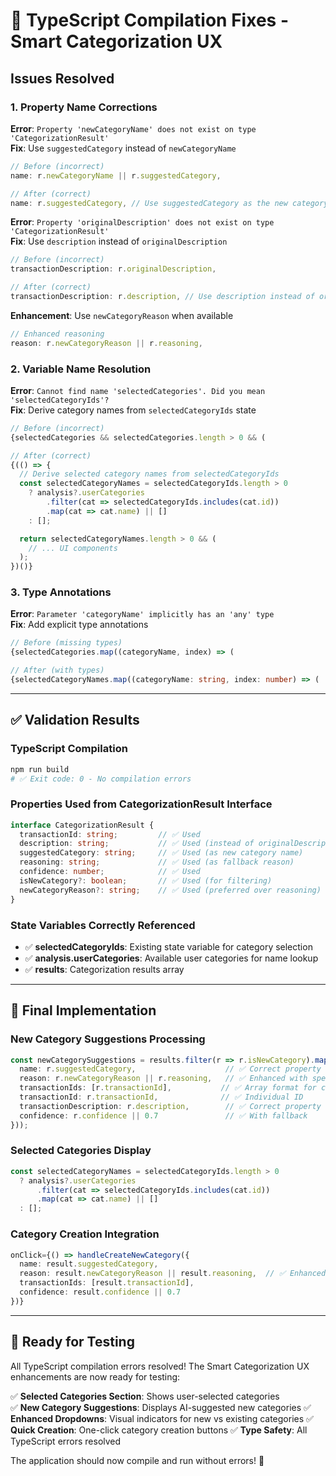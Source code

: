 # 🔧 TypeScript Compilation Fixes - Smart Categorization UX

## Issues Resolved

### **1. Property Name Corrections**

**Error**: `Property 'newCategoryName' does not exist on type 'CategorizationResult'`  
**Fix**: Use `suggestedCategory` instead of `newCategoryName`

```typescript
// Before (incorrect)
name: r.newCategoryName || r.suggestedCategory,

// After (correct)
name: r.suggestedCategory, // Use suggestedCategory as the new category name
```

**Error**: `Property 'originalDescription' does not exist on type 'CategorizationResult'`  
**Fix**: Use `description` instead of `originalDescription`

```typescript
// Before (incorrect)
transactionDescription: r.originalDescription,

// After (correct)
transactionDescription: r.description, // Use description instead of originalDescription
```

**Enhancement**: Use `newCategoryReason` when available

```typescript
// Enhanced reasoning
reason: r.newCategoryReason || r.reasoning,
```

### **2. Variable Name Resolution**

**Error**: `Cannot find name 'selectedCategories'. Did you mean 'selectedCategoryIds'?`  
**Fix**: Derive category names from `selectedCategoryIds` state

```typescript
// Before (incorrect)
{selectedCategories && selectedCategories.length > 0 && (

// After (correct)
{(() => {
  // Derive selected category names from selectedCategoryIds
  const selectedCategoryNames = selectedCategoryIds.length > 0
    ? analysis?.userCategories
        .filter(cat => selectedCategoryIds.includes(cat.id))
        .map(cat => cat.name) || []
    : [];

  return selectedCategoryNames.length > 0 && (
    // ... UI components
  );
})()}
```

### **3. Type Annotations**

**Error**: `Parameter 'categoryName' implicitly has an 'any' type`  
**Fix**: Add explicit type annotations

```typescript
// Before (missing types)
{selectedCategories.map((categoryName, index) => (

// After (with types)
{selectedCategoryNames.map((categoryName: string, index: number) => (
```

---

## ✅ **Validation Results**

### **TypeScript Compilation**
```bash
npm run build
# ✅ Exit code: 0 - No compilation errors
```

### **Properties Used from CategorizationResult Interface**
```typescript
interface CategorizationResult {
  transactionId: string;         // ✅ Used
  description: string;           // ✅ Used (instead of originalDescription)
  suggestedCategory: string;     // ✅ Used (as new category name)
  reasoning: string;             // ✅ Used (as fallback reason)
  confidence: number;            // ✅ Used
  isNewCategory?: boolean;       // ✅ Used (for filtering)
  newCategoryReason?: string;    // ✅ Used (preferred over reasoning)
}
```

### **State Variables Correctly Referenced**
- ✅ **selectedCategoryIds**: Existing state variable for category selection
- ✅ **analysis.userCategories**: Available user categories for name lookup
- ✅ **results**: Categorization results array

---

## 🎯 **Final Implementation**

### **New Category Suggestions Processing**
```typescript
const newCategorySuggestions = results.filter(r => r.isNewCategory).map(r => ({
  name: r.suggestedCategory,                    // ✅ Correct property
  reason: r.newCategoryReason || r.reasoning,   // ✅ Enhanced with specific reason
  transactionIds: [r.transactionId],           // ✅ Array format for compatibility
  transactionId: r.transactionId,              // ✅ Individual ID
  transactionDescription: r.description,        // ✅ Correct property
  confidence: r.confidence || 0.7               // ✅ With fallback
}));
```

### **Selected Categories Display**
```typescript
const selectedCategoryNames = selectedCategoryIds.length > 0
  ? analysis?.userCategories
      .filter(cat => selectedCategoryIds.includes(cat.id))
      .map(cat => cat.name) || []
  : [];
```

### **Category Creation Integration**
```typescript
onClick={() => handleCreateNewCategory({
  name: result.suggestedCategory,
  reason: result.newCategoryReason || result.reasoning,  // ✅ Enhanced reason
  transactionIds: [result.transactionId],
  confidence: result.confidence || 0.7
})}
```

---

## 🚀 **Ready for Testing**

All TypeScript compilation errors resolved! The Smart Categorization UX enhancements are now ready for testing:

✅ **Selected Categories Section**: Shows user-selected categories  
✅ **New Category Suggestions**: Displays AI-suggested new categories 
✅ **Enhanced Dropdowns**: Visual indicators for new vs existing categories 
✅ **Quick Creation**: One-click category creation buttons 
✅ **Type Safety**: All TypeScript errors resolved 

The application should now compile and run without errors! 🎉 